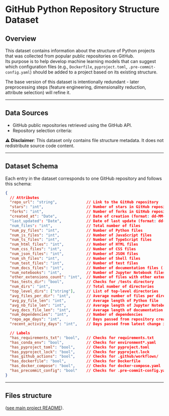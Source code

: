 # GitHub Python Repository Structure Dataset

## Overview
This dataset contains information about the structure of Python projects that was collected from popular public repositories on GitHub.  
Its purpose is to help develop machine learning models that can suggest which configuration files (e.g., `Dockerfile`, `pyproject.toml`, `.pre-commit-config.yaml`) should be added to a project based on its existing structure.

The base version of this dataset is intentionally redundant - later preprocessing steps (feature engineering, dimensionality reduction, attribute selection) will refine it.

---

## Data Sources
- GitHub public repositories retrieved using the GitHub API.  
- Repository selection criteria:

⚠️ **Disclaimer**: This dataset only contains file structure metadata. It does not redistribute source code content.

---

## Dataset Schema
Each entry in the dataset corresponds to one GitHub repository and follows this schema:

```json
{
  // Attributes
  "repo_url": "string",             // Link to the GitHub repository
  "stars": "int",                   // Number of stars in GitHub repository
  "forks": "int",                   // Number of forks in GitHub repository
  "created_at": "Date",             // Date of creation (format: dd-MM-YYYY)
  "last_updated": "Date",           // Date of last update (format: dd-MM-YYYY)
  "num_files": "int",               // Total number of files
  "num_py_files": "int",            // Number of Python files
  "num_js_files": "int",            // Number of JavaScript files
  "num_ts_files": "int",            // Number of TypeScript files
  "num_html_files": "int",          // Number of HTML files
  "num_css_files": "int",           // Number of CSS files
  "num_json_files": "int",          // Number of JSON files
  "num_sh_files": "int",            // Number of Shell files
  "num_test_files": "int",          // Number of test files
  "num_docs_files": "int",          // Number of documentation files (.md or .rst)
  "num_notebooks": "int",           // Number of Jupyter Notebook files
  "other_extensions_count": "int",  // Number of files with other extentions than specified above    
  "has_tests_dir": "bool",          // Checks for /tests directory
  "num_dirs": "int",                // Total number of directories
  "top_level_dirs": ["string"],     // List of top-level directories 
  "avg_files_per_dir": "int",       // Average number of files per directory
  "avg_py_file_len": "int",         // Average length of Python file
  "avg_nb_file_len": "int",         // Average length of Jupyter Notebook file
  "avg_docs_file_len": "int",       // Average length of documentation file
  "num_dependencies": "int",        // Number of dependencies
  "repo_age_days": "int",           // Days passed from repository creation
  "recent_activity_days": "int",    // Days passed from latest change in repository

  // Labels
  "has_requirements_txt": "bool",   // Checks for requirements.txt
  "has_conda_env": "bool",          // Checks for environment*.yaml
  "has_pyproject_toml": "bool",     // Checks for pyproject.toml
  "has_pyproject_lock": "bool",     // Checks for pyproject.lock
  "has_github_actions": "bool",     // Checks for .github/workflows/
  "has_dockerfile": "bool",         // Checks for Dockerfile
  "has_docker_compose": "bool",     // Checks for docker-compose.yaml
  "has_precommit_config": "bool"    // Checks for .pre-commit-config.yaml
}
```

---

## Files structure
 ([see main project README](../README.md)).